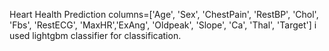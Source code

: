 Heart Health Prediction
columns=['Age', 'Sex', 'ChestPain', 'RestBP', 'Chol', 'Fbs', 'RestECG', 'MaxHR','ExAng', 'Oldpeak', 'Slope', 'Ca', 'Thal', 'Target']
i used lightgbm classifier for classification.
